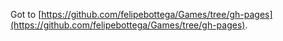 Got to [https://github.com/felipebottega/Games/tree/gh-pages](https://github.com/felipebottega/Games/tree/gh-pages).
